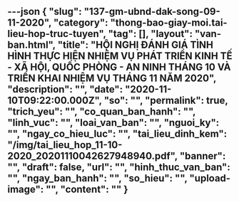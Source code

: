 ---json
{
    "slug": "137-gm-ubnd-dak-song-09-11-2020",
    "category": "thong-bao-giay-moi.tai-lieu-hop-truc-tuyen",
    "tag": [],
    "layout": "van-ban.html",
    "title": "HỘI NGHỊ ĐÁNH GIÁ TÌNH HÌNH THỰC HIỆN NHIỆM VỤ PHÁT TRIỂN KINH TẾ - XÃ HỘI, QUỐC PHÒNG - AN NINH THÁNG 10 VÀ TRIỂN KHAI NHIỆM VỤ THÁNG 11 NĂM 2020",
    "description": "",
    "date": "2020-11-10T09:22:00.000Z",
    "so": "",
    "permalink": true,
    "trich_yeu": "",
    "co_quan_ban_hanh": "",
    "linh_vuc": "",
    "loai_van_ban": "",
    "nguoi_ky": "",
    "ngay_co_hieu_luc": "",
    "tai_lieu_dinh_kem": "/img/tai_lieu_hop_11-10-2020_20201110042627948940.pdf",
    "banner": "",
    "draft": false,
    "url": "",
    "hinh_thuc_van_ban": "",
    "ngay_ban_hanh": "",
    "so_hieu": "",
    "upload-image": "",
    "__content__": ""
}
---
